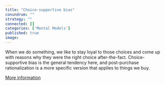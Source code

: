 ```yaml
---
title: "Choice-supportive bias"
conundrum: ""
strategy: ""
connected: []
categories: ['Mental Models']
published: true
image: 
---
```


When we do something, we like to stay loyal to those choices and come up with reasons why they were the right choice after-the-fact. Choice-supportive bias is the general tendency here, and post-purchase rationalization is a more specific version that applies to things we buy.

[More information](https://en.wikipedia.org/wiki/Choice-supportive_bias)


